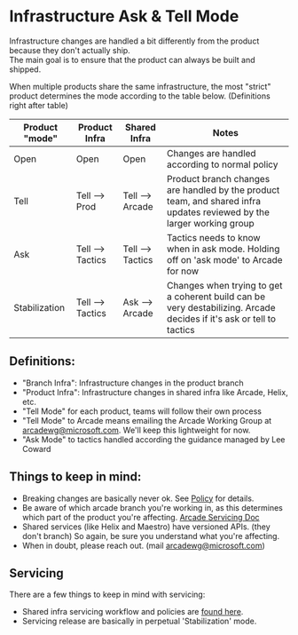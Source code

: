 # Infrastructure Ask & Tell Mode

Infrastructure changes are handled a bit differently from the product because they don't actually ship.  
The main goal is to ensure that the product can always be built and shipped.

When multiple products share the same infrastructure, the most "strict" product determines the mode according to the table below.  (Definitions right after table)

| Product "mode" | Product Infra    | Shared Infra     | Notes                                              |
| ---------------| -----------------| ---------------- |----------------------------------------------------|
| Open           | Open             | Open             | Changes are handled according to normal policy     |
| Tell           | Tell --> Prod    | Tell --> Arcade  | Product branch changes are handled by the product team, and shared infra updates reviewed by the larger working group |
| Ask            | Tell --> Tactics | Tell --> Tactics | Tactics needs to know when in ask mode.  Holding off on 'ask mode' to Arcade for now  |
| Stabilization  | Tell --> Tactics  | Ask --> Arcade  | Changes when trying to get a coherent build can be very destabilizing.  Arcade decides if it's ask or tell to tactics  |

## Definitions:
- "Branch Infra": Infrastructure changes in the product branch
- "Product Infra": Infrastructure changes in shared infra like Arcade, Helix, etc.
- "Tell Mode" for each product, teams will follow their own process
- "Tell Mode" to Arcade means emailing the Arcade Working Group at arcadewg@microsoft.com.  We'll keep this lightweight for now.
- "Ask Mode" to tactics handled according the guidance managed by Lee Coward

## Things to keep in mind:
- Breaking changes are basically never ok.  See [Policy](ChangesPolicy.md) for details.
- Be aware of which arcade branch you're working in, as this determines which part of the product you're affecting. [Arcade Servicing Doc](ArcadeServicing.md)
- Shared services (like Helix and Maestro) have versioned APIs. (they don't branch)  So again, be sure you understand what you're affecting.
- When in doubt, please reach out.  (mail arcadewg@microsoft.com)

## Servicing
There are a few things to keep in mind with servicing:
- Shared infra servicing workflow and policies are [found here](ArcadeServicing.md). 
- Servicing release are basically in perpetual 'Stabilization' mode.
